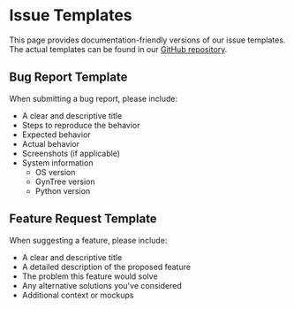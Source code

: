 # Issue Templates

This page provides documentation-friendly versions of our issue templates. The actual templates can be found in our [GitHub repository](https://github.com/dsj7419/GynTree/tree/main/.github/ISSUE_TEMPLATE/).

## Bug Report Template

When submitting a bug report, please include:

- A clear and descriptive title
- Steps to reproduce the behavior
- Expected behavior
- Actual behavior
- Screenshots (if applicable)
- System information
  - OS version
  - GynTree version
  - Python version

## Feature Request Template

When suggesting a feature, please include:

- A clear and descriptive title
- A detailed description of the proposed feature
- The problem this feature would solve
- Any alternative solutions you've considered
- Additional context or mockups
